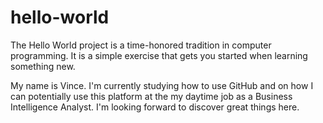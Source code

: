 # hello-world
The Hello World project is a time-honored tradition in computer programming. It is a simple exercise that gets you started when learning something new.

My name is Vince. I'm currently studying how to use GitHub and on how I can potentially use this platform at the my daytime job as a Business Intelligence Analyst. I'm looking forward to discover great things here.

